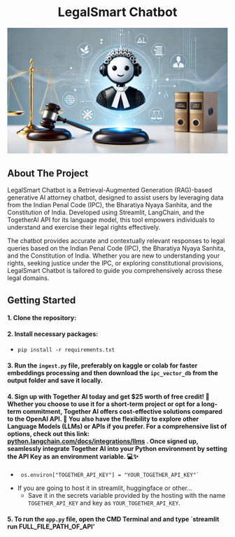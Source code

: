 <h1 align="center">LegalSmart Chatbot</h1>


<p align="center">
<img src="https://github.com/srujankothuri/LegalSmart-Chatbot/blob/e896298cd49582cc06194d088f62dd993409367a/chatbot_legal.jpeg"/>
</p>

## About The Project
LegalSmart Chatbot is a Retrieval-Augmented Generation (RAG)-based generative AI attorney chatbot, designed to assist users by leveraging data from the Indian Penal Code (IPC), the Bharatiya Nyaya Sanhita, and the Constitution of India. Developed using Streamlit, LangChain, and the TogetherAI API for its language model, this tool empowers individuals to understand and exercise their legal rights effectively.

The chatbot provides accurate and contextually relevant responses to legal queries based on the Indian Penal Code (IPC), the Bharatiya Nyaya Sanhita, and the Constitution of India. Whether you are new to understanding your rights, seeking justice under the IPC, or exploring constitutional provisions, LegalSmart Chatbot is tailored to guide you comprehensively across these legal domains.
<br>







## Getting Started

#### 1. Clone the repository:

#### 2. Install necessary packages:
   - ```
     pip install -r requirements.txt
     ```
#### 3. Run the `ingest.py` file, preferably on kaggle or colab for faster embeddings processing and then download the `ipc_vector_db` from the output folder and save it locally.
#### 4. Sign up with Together AI today and get $25 worth of free credit! 🎉 Whether you choose to use it for a short-term project or opt for a long-term commitment, Together AI offers cost-effective solutions compared to the OpenAI API. 🚀 You also have the flexibility to explore other Language Models (LLMs) or APIs if you prefer. For a comprehensive list of options, check out this link: [python.langchain.com/docs/integrations/llms](https://python.langchain.com/docs/integrations/llms) . Once signed up, seamlessly integrate Together AI into your Python environment by setting the API Key as an environment variable. 💻✨ 
   - ```
      os.environ["TOGETHER_API_KEY"] = "YOUR_TOGETHER_API_KEY"`
     ```
   - If you are going to host it in streamlit, huggingface or other...
      - Save it in the secrets variable provided by the hosting with the name `TOGETHER_API_KEY` and key as `YOUR_TOGETHER_API_KEY`.

#### 5. To run the `app.py` file, open the CMD Terminal and and type `streamlit run FULL_FILE_PATH_OF_API'
